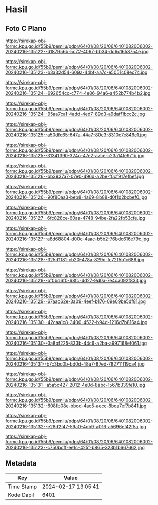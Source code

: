 # Hasil

## Foto C Plano

https://sirekap-obj-formc.kpu.go.id/55b9/pemilu/pdpr/64/01/08/20/06/6401082006002-20240216-135122--d187956b-5c72-4067-bb34-dd6c1658754e.jpg

https://sirekap-obj-formc.kpu.go.id/55b9/pemilu/pdpr/64/01/08/20/06/6401082006002-20240216-135123--b3a32d54-609a-44bf-aa7c-e5051c08ec74.jpg

https://sirekap-obj-formc.kpu.go.id/55b9/pemilu/pdpr/64/01/08/20/06/6401082006002-20240216-135124--692654cc-c774-4e86-94a6-a452b774b4b2.jpg

https://sirekap-obj-formc.kpu.go.id/55b9/pemilu/pdpr/64/01/08/20/06/6401082006002-20240216-135124--95aa7ca1-4add-4ed7-89d3-a9daff1bcc2c.jpg

https://sirekap-obj-formc.kpu.go.id/55b9/pemilu/pdpr/64/01/08/20/06/6401082006002-20240216-135125--a50dfc65-647a-44a7-80e3-8310c7c846c1.jpg

https://sirekap-obj-formc.kpu.go.id/55b9/pemilu/pdpr/64/01/08/20/06/6401082006002-20240216-135125--31341390-324c-47e2-a7ce-c23a14fe971b.jpg

https://sirekap-obj-formc.kpu.go.id/55b9/pemilu/pdpr/64/01/08/20/06/6401082006002-20240216-135126--bb3937a7-07e0-496d-a2be-f0cf917efbef.jpg

https://sirekap-obj-formc.kpu.go.id/55b9/pemilu/pdpr/64/01/08/20/06/6401082006002-20240216-135126--90f80aa3-beb8-4a69-8b88-d0f1d2bcbef0.jpg

https://sirekap-obj-formc.kpu.go.id/55b9/pemilu/pdpr/64/01/08/20/06/6401082006002-20240216-135127--6fc828ce-60aa-4748-94be-2fa22fb53cfe.jpg

https://sirekap-obj-formc.kpu.go.id/55b9/pemilu/pdpr/64/01/08/20/06/6401082006002-20240216-135127--a8d68804-d00c-4aac-b5b2-76bdc616e79c.jpg

https://sirekap-obj-formc.kpu.go.id/55b9/pemilu/pdpr/64/01/08/20/06/6401082006002-20240216-135128--325d1181-cb20-478a-829d-fc72f5b1c686.jpg

https://sirekap-obj-formc.kpu.go.id/55b9/pemilu/pdpr/64/01/08/20/06/6401082006002-20240216-135129--bf0bd6f0-68fc-4d27-9d0a-7e4ca092f833.jpg

https://sirekap-obj-formc.kpu.go.id/55b9/pemilu/pdpr/64/01/08/20/06/6401082006002-20240216-135129--67aac62e-3a09-4eef-b176-09e09be5df81.jpg

https://sirekap-obj-formc.kpu.go.id/55b9/pemilu/pdpr/64/01/08/20/06/6401082006002-20240216-135130--42caa1c8-3400-4522-b94d-1216d7b816a4.jpg

https://sirekap-obj-formc.kpu.go.id/55b9/pemilu/pdpr/64/01/08/20/06/6401082006002-20240216-135130--3a8bf225-833b-44c6-a2ba-a997168ef061.jpg

https://sirekap-obj-formc.kpu.go.id/55b9/pemilu/pdpr/64/01/08/20/06/6401082006002-20240216-135131--b7c3bc0b-bd0d-48a7-87ed-782711f19ca4.jpg

https://sirekap-obj-formc.kpu.go.id/55b9/pemilu/pdpr/64/01/08/20/06/6401082006002-20240216-135131--a5a5c427-2012-4e0d-8abc-1567b339fe10.jpg

https://sirekap-obj-formc.kpu.go.id/55b9/pemilu/pdpr/64/01/08/20/06/6401082006002-20240216-135132--608fb08e-bbcd-4ac5-aecc-8bca7ef7b841.jpg

https://sirekap-obj-formc.kpu.go.id/55b9/pemilu/pdpr/64/01/08/20/06/6401082006002-20240216-135132--e28d2f47-59a0-4db9-a016-a5696ef42f5a.jpg

https://sirekap-obj-formc.kpu.go.id/55b9/pemilu/pdpr/64/01/08/20/06/6401082006002-20240216-135123--c750bcff-ee1c-425f-b865-323b1b667662.jpg


## Metadata

| Key        | Value               |
| ---------- | ------------------- |
| Time Stamp | 2024-02-17 13:05:41 |
| Kode Dapil | 6401                |



